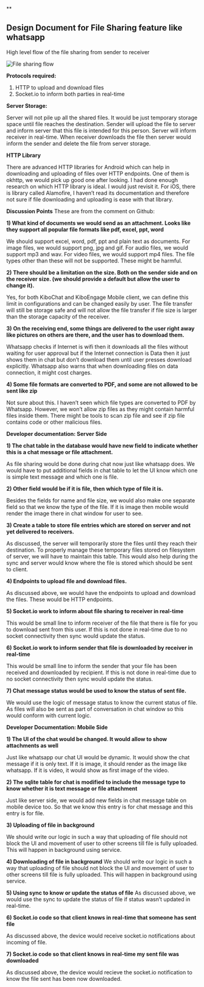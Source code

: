 **

Design Document for File Sharing feature like whatsapp
------------------------------------------------------



High level flow of the file sharing from sender to receiver

![File sharing flow](https://www.lucidchart.com/publicSegments/view/01f30fb8-6ac3-44dc-b835-c3823c44cfb7/image.png)


**Protocols required:**

 1. HTTP to upload and download files
 2. Socket.io to inform both parties in real-time

**Server Storage:**

Server will not pile up all the shared files. It would be just temporary storage space until file reaches the destination. Sender will upload the file to server and inform server that this file is intended for this person. Server will inform receiver in real-time. When receiver downloads the file then server would inform the sender and delete the file from server storage.

**HTTP Library**

There are advanced HTTP libraries for Android which can help in downloading and uploading of files over HTTP endpoints. One of them is okhttp, we would pick up good one after looking. I had done enough research on which HTTP library is ideal. I would just revisit it.
For iOS, there is library called Alamofire, I haven’t read its documentation and therefore not sure if file downloading and uploading is ease with that library.


**Discussion Points**
These are from the comment on Github:

**1) What kind of documents we would send as an attachment. Looks like they support all popular file formats like pdf, excel, ppt, word**

We should support excel, word, pdf, ppt and plain text as documents. For image files, we would support png, jpg and gif. For audio files, we would support mp3 and wav. For video files, we would support mp4 files. The file types other than these will not be supported. These might be harmful.

**2) There should be a limitation on the size. Both on the sender side and on the receiver size. (we should provide a default but allow the user to change it).**

Yes, for both KiboChat and KiboEngage Mobile client, we can define this limit in configurations and can be changed easily by user. The file transfer will still be storage safe and will not allow the file transfer if file size is larger than the storage capacity of the receiver.

**3) On the receiving end, some things are delivered to the user right away like pictures on others are there, and the user has to download them.**

Whatsapp checks if Internet is wifi then it downloads all the files without waiting for user approval but if the Internet connection is Data then it just shows them in chat but don’t download them until user presses download explicitly. Whatsapp also warns that when downloading files on data connection, it might cost charges.

**4) Some file formats are converted to PDF, and some are not allowed to be sent like zip**

Not sure about this. I haven’t seen which file types are converted to PDF by Whatsapp. However, we won’t allow zip files as they might contain harmful files inside them. There might be tools to scan zip file and see if zip file contains code or other malicious files.

**Developer documentation: Server Side**

**1) The chat table in the database would have new field to indicate whether this is a chat message or file attachment.**

As file sharing would be done during chat now just like whatsapp does. We would have to put additional fields in chat table to let the UI know which one is simple text message and which one is file.

**2) Other field would be if it is file, then which type of file it is.**

Besides the fields for name and file size, we would also make one separate field so that we know the type of the file. If it is image then mobile would render the image there in chat window for user to see.

**3) Create a table to store file entries which are stored on server and not yet delivered to receivers.**

As discussed, the server will temporarily store the files until they reach their destination. To properly manage these temporary files stored on filesystem of server, we will have to maintain this table. This would also help during the sync and server would know where the file is stored which should be sent to client.

**4) Endpoints to upload file and download files.**

As discussed above, we would have the endpoints to upload and download the files. These would be HTTP endpoints.

**5) Socket.io work to inform about file sharing to receiver in real-time**

This would be small line to inform receiver of the file that there is file for you to download sent from this user. If this is not done in real-time due to no socket connectivity then sync would update the status.

**6) Socket.io work to inform sender that file is downloaded by receiver in real-time**

This would be small line to inform the sender that your file has been received and downloaded by recipient. If this is not done in real-time due to no socket connectivity then sync would update the status.

**7) Chat message status would be used to know the status of sent file.**

We would use the logic of message status to know the current status of file. As files will also be sent as part of conversation in chat window so this would conform with current logic.

**Developer Documentation: Mobile Side**

**1) The UI of the chat would be changed. It would allow to show attachments as well**

Just like whatsapp our chat UI would be dynamic. It would show the chat message if it is only text. If it is image, it should render as the image like whatsapp. If it is video, it would show as first image of the video.

**2) The sqlite table for chat is modified to include the message type to know whether it is text message or file attachment**

Just like server side, we would add new fields in chat message table on mobile device too. So that we know this entry is for chat message and this entry is for file.

**3) Uploading of file in background**

We should write our logic in such a way that uploading of file should not block the UI and movement of user to other screens till file is fully uploaded. This will happen in background using service.

**4) Downloading of file in background**
We should write our logic in such a way that uploading of file should not block the UI and movement of user to other screens till file is fully uploaded. This will happen in background using service.

**5) Using sync to know or update the status of file**
As discussed above, we would use the sync to update the status of file if status wasn’t updated in real-time.

**6) Socket.io code so that client knows in real-time that someone has sent file**

As discussed above, the device would receive socket.io notifications about incoming of file.

**7) Socket.io code so that client knows in real-time my sent file was downloaded**

As discussed above, the device would recieve the socket.io notification to know the file sent has been now downloaded.



